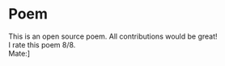 # Poem

This is an open source poem. All contributions would be great!<br>
I rate this poem 8/8.<br>
Mate:]

